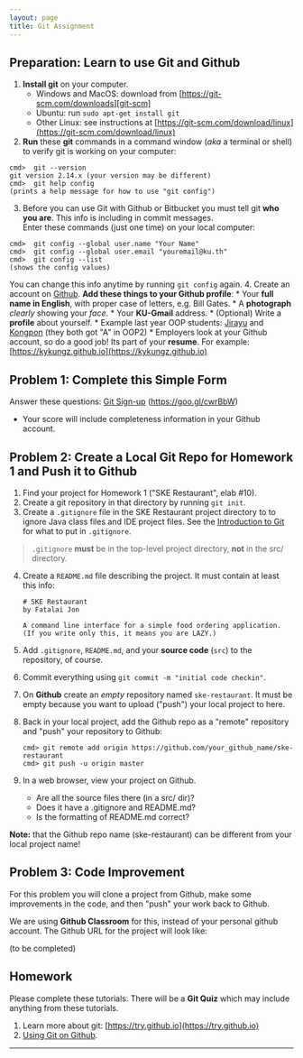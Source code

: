 ```yaml
---
layout: page
title: Git Assignment
---
```


## Preparation: Learn to use Git and Github

1. **Install git** on your computer.
    * Windows and MacOS: download from [https://git-scm.com/downloads][git-scm]
    * Ubuntu: run `sudo apt-get install git`
    * Other Linux: see instructions at [https://git-scm.com/download/linux](https://git-scm.com/download/linux)
2. **Run** these **git** commands in a command window (*aka* a terminal or shell) to verify git is working on your computer:
```shell
cmd>  git --version
git version 2.14.x (your version may be different)
cmd>  git help config
(prints a help message for how to use "git config")
```
3. Before you can use Git with Github or Bitbucket you must tell git **who you are**. This info is including in commit messages.  
Enter these commands (just one time) on your local computer:
```shell
cmd>  git config --global user.name "Your Name"
cmd>  git config --global user.email "youremail@ku.th"
cmd>  git config --list
(shows the config values)
```
You can change this info anytime by running `git config` again.
4. Create an account on [Github](https://github.com). **Add these things to your Github profile**:
    * Your **full name in English**, with proper case of letters, e.g. Bill Gates.
    * A **photograph** *clearly* showing your *face*.
    * Your **KU-Gmail** address.
    * (Optional) Write a **profile** about yourself.
    * Example last year OOP students: [Jirayu](https://github.com/JirayuL) and [Kongpon](https://github.com/kykungz) (they both got "A" in OOP2)
    * Employers look at your Github account, so do a good job! Its part of your **resume**. For example: [https://kykungz.github.io](https://kykungz.github.io)

## Problem 1: Complete this Simple Form

Answer these questions: [Git Sign-up](https://goo.gl/cwrBbW) (https://goo.gl/cwrBbW) 

* Your score will include completeness information in your Github account.

## Problem 2: Create a Local Git Repo for Homework 1 and Push it to Github

1. Find your project for Homework 1 ("SKE Restaurant", elab #10).
2. Create a git repository in that directory by running `git init`.
3. Create a `.gitignore` file in the SKE Restaurant project directory to to ignore Java class files and IDE project files. See the [Introduction to Git](git-intro) for what to put in `.gitignore`.
>  `.gitignore` **must** be in the top-level project directory, **not** in the src/ directory.
4. Create a `README.md` file describing the project. It must contain at least this info:

    ```
    # SKE Restaurant
    by Fatalai Jon

    A command line interface for a simple food ordering application.
    (If you write only this, it means you are LAZY.)
    ```
5. Add `.gitignore`, `README.md`, and your **source code** (`src`) to the repository, of course.
5. Commit everything using `git commit -m "initial code checkin"`.
6. On **Github** create an *empty* repository named `ske-restaurant`.  It must be empty because you want to upload ("push") your local project to here.
7. Back in your local project, add the Github repo as a "remote" repository and "push" your repository to Github:
    ```shell
    cmd> git remote add origin https://github.com/your_github_name/ske-restaurant
    cmd> git push -u origin master
    ```
8. In a web browser, view your project on Github.
    * Are all the source files there (in a src/ dir)?
    * Does it have a .gitignore and README.md?
    * Is the formatting of README.md correct?

**Note:** that the Github repo name (ske-restaurant) can be different from your local project name!

## Problem 3: Code Improvement

For this problem you will clone a project from Github, make some improvements in the code, and then "push" your work back to Github.

We are using **Github Classroom** for this, instead of your personal github account.  The Github URL for the project will look like:

(to be completed)

## Homework

Please complete these tutorials. There will be a **Git Quiz** which may include anything from these tutorials.

1. Learn more about git: [https://try.github.io](https://try.github.io)
2. [Using Git on Github](https://guides.github.com/activities/hello-world/).

---
[git-scm]: https://git-scm.com/downloads 
